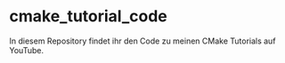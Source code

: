 # cmake_tutorial_code

In diesem Repository findet ihr den Code zu meinen CMake Tutorials auf YouTube.
